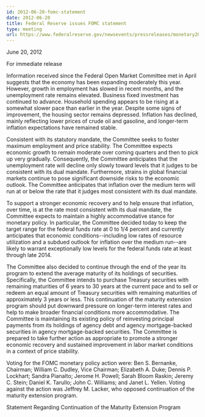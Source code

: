 ```yaml
---
id: 2012-06-20-fomc-statement
date: 2012-06-20
title: Federal Reserve issues FOMC statement
type: meeting
url: https://www.federalreserve.gov/newsevents/pressreleases/monetary20120620a.htm
---
```


June 20, 2012

For immediate release

Information received since the Federal Open Market Committee met in April suggests that the economy has been expanding moderately this year. However, growth in employment has slowed in recent months, and the unemployment rate remains elevated. Business fixed investment has continued to advance. Household spending appears to be rising at a somewhat slower pace than earlier in the year. Despite some signs of improvement, the housing sector remains depressed. Inflation has declined, mainly reflecting lower prices of crude oil and gasoline, and longer-term inflation expectations have remained stable.

Consistent with its statutory mandate, the Committee seeks to foster maximum employment and price stability. The Committee expects economic growth to remain moderate over coming quarters and then to pick up very gradually. Consequently, the Committee anticipates that the unemployment rate will decline only slowly toward levels that it judges to be consistent with its dual mandate. Furthermore, strains in global financial markets continue to pose significant downside risks to the economic outlook. The Committee anticipates that inflation over the medium term will run at or below the rate that it judges most consistent with its dual mandate.

To support a stronger economic recovery and to help ensure that inflation, over time, is at the rate most consistent with its dual mandate, the Committee expects to maintain a highly accommodative stance for monetary policy. In particular, the Committee decided today to keep the target range for the federal funds rate at 0 to 1/4 percent and currently anticipates that economic conditions--including low rates of resource utilization and a subdued outlook for inflation over the medium run--are likely to warrant exceptionally low levels for the federal funds rate at least through late 2014.

The Committee also decided to continue through the end of the year its program to extend the average maturity of its holdings of securities. Specifically, the Committee intends to purchase Treasury securities with remaining maturities of 6 years to 30 years at the current pace and to sell or redeem an equal amount of Treasury securities with remaining maturities of approximately 3 years or less. This continuation of the maturity extension program should put downward pressure on longer-term interest rates and help to make broader financial conditions more accommodative. The Committee is maintaining its existing policy of reinvesting principal payments from its holdings of agency debt and agency mortgage-backed securities in agency mortgage-backed securities. The Committee is prepared to take further action as appropriate to promote a stronger economic recovery and sustained improvement in labor market conditions in a context of price stability.

Voting for the FOMC monetary policy action were: Ben S. Bernanke, Chairman; William C. Dudley, Vice Chairman; Elizabeth A. Duke; Dennis P. Lockhart; Sandra Pianalto; Jerome H. Powell; Sarah Bloom Raskin; Jeremy C. Stein; Daniel K. Tarullo; John C. Williams; and Janet L. Yellen. Voting against the action was Jeffrey M. Lacker, who opposed continuation of the maturity extension program.

Statement Regarding Continuation of the Maturity Extension Program